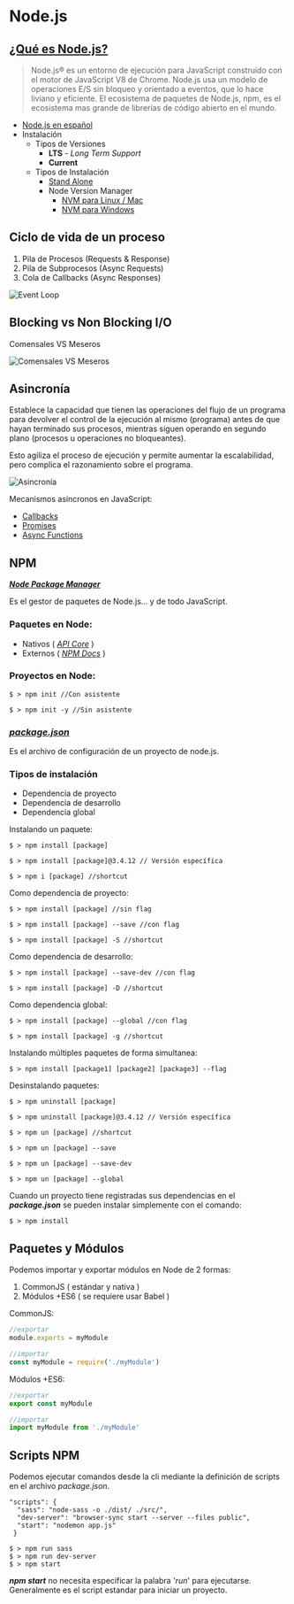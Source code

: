 # Node.js

## [¿Qué es Node.js?](https://nodejs.org/)

> Node.js® es un entorno de ejecución para JavaScript construido con el motor de JavaScript V8 de Chrome. Node.js usa un modelo de operaciones E/S sin bloqueo y orientado a eventos, que lo hace liviano y eficiente. El ecosistema de paquetes de Node.js, npm, es el ecosistema mas grande de librerías de código abierto en el mundo.

* [Node.js en español](https://nodejs.org/es/)
* Instalación
  * Tipos de Versiones
    * **LTS** - *Long Term Support*
    * **Current**
  * Tipos de Instalación
    * [Stand Alone](https://nodejs.org/en/download/)
    * Node Version Manager
      * [NVM para Linux / Mac](https://github.com/creationix/nvm)
      * [NVM para Windows](https://github.com/coreybutler/nvm-windows)

## Ciclo de vida de un proceso

1. Pila de Procesos (Requests & Response)
1. Pila de Subprocesos (Async Requests)
1. Cola de Callbacks (Async Responses)

![Event Loop](../assets/event-loop.png)

## Blocking vs Non Blocking I/O

Comensales VS Meseros

![Comensales VS Meseros](../assets/comensales.jpg)

## Asincronía

Establece la capacidad que tienen las operaciones del flujo de un programa para devolver el control de la ejecución al mismo (programa) antes de que hayan terminado sus procesos, mientras siguen operando en segundo plano (procesos u operaciones no bloqueantes).

Esto agiliza el proceso de ejecución y permite aumentar la escalabilidad, pero complica el razonamiento sobre el programa.

![Asincronía](../assets/asincronia.png)

Mecanismos asíncronos en JavaScript:

* [Callbacks](http://callbackhell.com/)
* [Promises](https://www.promisejs.org/)
* [Async Functions](https://tc39.github.io/ecmascript-asyncawait/)

## NPM

***[Node Package Manager](https://www.npmjs.com/)***

Es el gestor de paquetes de Node.js... y de todo JavaScript.

### Paquetes en Node:

* Nativos ( _[API Core](https://nodejs.org/api/)_  )
* Externos ( _[NPM Docs](https://docs.npmjs.com/)_ )

### Proyectos en Node:

```
$ > npm init //Con asistente

$ > npm init -y //Sin asistente
```

### _**[package.json](https://docs.npmjs.com/files/package.json)**_

Es el archivo de configuración de un proyecto de node.js.

### Tipos de instalación

* Dependencia de proyecto
* Dependencia de desarrollo
* Dependencia global

Instalando un paquete:

```
$ > npm install [package]

$ > npm install [package]@3.4.12 // Versión específica

$ > npm i [package] //shortcut
```

Como dependencia de proyecto:

```
$ > npm install [package] //sin flag

$ > npm install [package] --save //con flag

$ > npm install [package] -S //shortcut
```

Como dependencia de desarrollo:

```
$ > npm install [package] --save-dev //con flag

$ > npm install [package] -D //shortcut
```

Como dependencia global:

```
$ > npm install [package] --global //con flag

$ > npm install [package] -g //shortcut
```

Instalando múltiples paquetes de forma simultanea:

```
$ > npm install [package1] [package2] [package3] --flag
```

Desinstalando paquetes:

```
$ > npm uninstall [package]

$ > npm uninstall [package]@3.4.12 // Versión específica

$ > npm un [package] //shortcut

$ > npm un [package] --save

$ > npm un [package] --save-dev

$ > npm un [package] --global
```

Cuando un proyecto tiene registradas sus dependencias en el _**package.json**_ se pueden instalar simplemente con el comando:

```
$ > npm install
```

## Paquetes y Módulos

Podemos importar y exportar módulos en Node de 2 formas:

1. CommonJS ( estándar y nativa )
1. Módulos +ES6 ( se requiere usar Babel )

CommonJS:

```javascript
//exportar
module.exports = myModule

//importar
const myModule = require('./myModule')
```

Módulos +ES6:

```javascript
//exportar
export const myModule

//importar
import myModule from './myModule'
```

## Scripts NPM

Podemos ejecutar comandos desde la cli mediante la definición de scripts en el archivo _package.json_.

```
"scripts": {
  "sass": "node-sass -o ./dist/ ./src/",
  "dev-server": "browser-sync start --server --files public",
  "start": "nodemon app.js"
 }

$ > npm run sass
$ > npm run dev-server
$ > npm start
```

_**npm start**_ no necesita especificar la palabra '_run_' para ejecutarse. Generalmente es el script estandar para iniciar un proyecto.
